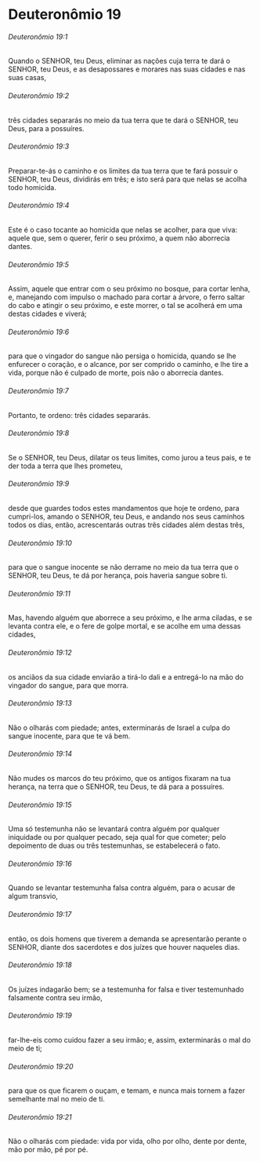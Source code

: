 # Deuteronômio 19

###### Deuteronômio 19:1

Quando o SENHOR, teu Deus, eliminar as nações cuja terra te dará o SENHOR, teu Deus, e as desapossares e morares nas suas cidades e nas suas casas,

###### Deuteronômio 19:2

três cidades separarás no meio da tua terra que te dará o SENHOR, teu Deus, para a possuíres.

###### Deuteronômio 19:3

Preparar-te-ás o caminho e os limites da tua terra que te fará possuir o SENHOR, teu Deus, dividirás em três; e isto será para que nelas se acolha todo homicida.

###### Deuteronômio 19:4

Este é o caso tocante ao homicida que nelas se acolher, para que viva: aquele que, sem o querer, ferir o seu próximo, a quem não aborrecia dantes.

###### Deuteronômio 19:5

Assim, aquele que entrar com o seu próximo no bosque, para cortar lenha, e, manejando com impulso o machado para cortar a árvore, o ferro saltar do cabo e atingir o seu próximo, e este morrer, o tal se acolherá em uma destas cidades e viverá;

###### Deuteronômio 19:6

para que o vingador do sangue não persiga o homicida, quando se lhe enfurecer o coração, e o alcance, por ser comprido o caminho, e lhe tire a vida, porque não é culpado de morte, pois não o aborrecia dantes.

###### Deuteronômio 19:7

Portanto, te ordeno: três cidades separarás.

###### Deuteronômio 19:8

Se o SENHOR, teu Deus, dilatar os teus limites, como jurou a teus pais, e te der toda a terra que lhes prometeu,

###### Deuteronômio 19:9

desde que guardes todos estes mandamentos que hoje te ordeno, para cumpri-los, amando o SENHOR, teu Deus, e andando nos seus caminhos todos os dias, então, acrescentarás outras três cidades além destas três,

###### Deuteronômio 19:10

para que o sangue inocente se não derrame no meio da tua terra que o SENHOR, teu Deus, te dá por herança, pois haveria sangue sobre ti.

###### Deuteronômio 19:11

Mas, havendo alguém que aborrece a seu próximo, e lhe arma ciladas, e se levanta contra ele, e o fere de golpe mortal, e se acolhe em uma dessas cidades,

###### Deuteronômio 19:12

os anciãos da sua cidade enviarão a tirá-lo dali e a entregá-lo na mão do vingador do sangue, para que morra.

###### Deuteronômio 19:13

Não o olharás com piedade; antes, exterminarás de Israel a culpa do sangue inocente, para que te vá bem.

###### Deuteronômio 19:14

Não mudes os marcos do teu próximo, que os antigos fixaram na tua herança, na terra que o SENHOR, teu Deus, te dá para a possuíres.

###### Deuteronômio 19:15

Uma só testemunha não se levantará contra alguém por qualquer iniquidade ou por qualquer pecado, seja qual for que cometer; pelo depoimento de duas ou três testemunhas, se estabelecerá o fato.

###### Deuteronômio 19:16

Quando se levantar testemunha falsa contra alguém, para o acusar de algum transvio,

###### Deuteronômio 19:17

então, os dois homens que tiverem a demanda se apresentarão perante o SENHOR, diante dos sacerdotes e dos juízes que houver naqueles dias.

###### Deuteronômio 19:18

Os juízes indagarão bem; se a testemunha for falsa e tiver testemunhado falsamente contra seu irmão,

###### Deuteronômio 19:19

far-lhe-eis como cuidou fazer a seu irmão; e, assim, exterminarás o mal do meio de ti;

###### Deuteronômio 19:20

para que os que ficarem o ouçam, e temam, e nunca mais tornem a fazer semelhante mal no meio de ti.

###### Deuteronômio 19:21

Não o olharás com piedade: vida por vida, olho por olho, dente por dente, mão por mão, pé por pé.

